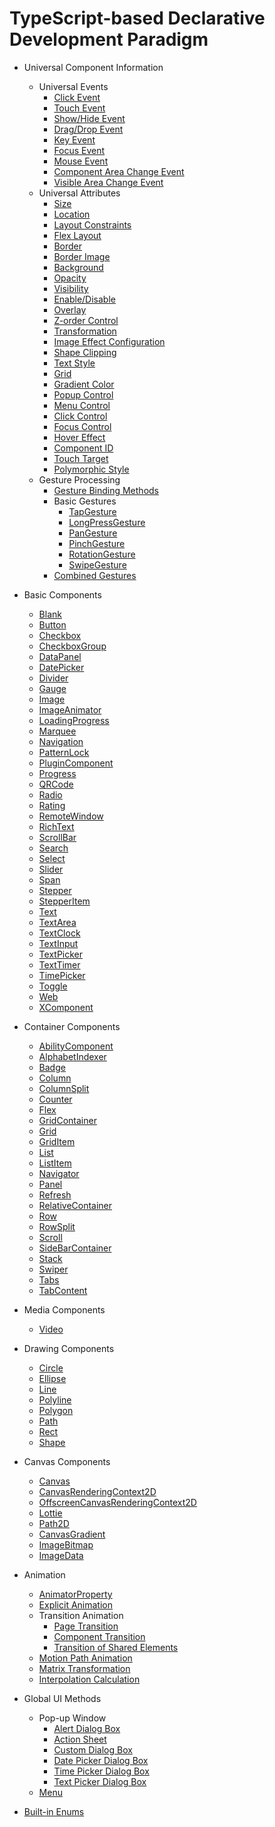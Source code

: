 # TypeScript-based Declarative Development Paradigm

- Universal Component Information
    - Universal Events
        - [Click Event](ts-universal-events-click.md)
        - [Touch Event](ts-universal-events-touch.md)
        - [Show/Hide Event](ts-universal-events-show-hide.md)
        - [Drag/Drop Event](ts-universal-events-drag-drop.md)
        - [Key Event](ts-universal-events-key.md)
        - [Focus Event](ts-universal-focus-event.md)
        - [Mouse Event](ts-universal-mouse-key.md)
        - [Component Area Change Event](ts-universal-component-area-change-event.md)
        - [Visible Area Change Event](ts-universal-component-visible-area-change-event.md)
    - Universal Attributes
        - [Size](ts-universal-attributes-size.md)
        - [Location](ts-universal-attributes-location.md)
        - [Layout Constraints](ts-universal-attributes-layout-constraints.md)
        - [Flex Layout](ts-universal-attributes-flex-layout.md)
        - [Border](ts-universal-attributes-border.md)
        - [Border Image](ts-universal-attributes-border-image.md)
        - [Background](ts-universal-attributes-background.md)
        - [Opacity](ts-universal-attributes-opacity.md)
        - [Visibility](ts-universal-attributes-visibility.md)
        - [Enable/Disable](ts-universal-attributes-enable.md)
        - [Overlay](ts-universal-attributes-overlay.md)
        - [Z-order Control](ts-universal-attributes-z-order.md)
        - [Transformation](ts-universal-attributes-transformation.md)
        - [Image Effect Configuration](ts-universal-attributes-image-effect.md)
        - [Shape Clipping](ts-universal-attributes-sharp-clipping.md)
        - [Text Style](ts-universal-attributes-text-style.md)
        - [Grid](ts-universal-attributes-grid.md)
        - [Gradient Color](ts-universal-attributes-gradient-color.md)
        - [Popup Control](ts-universal-attributes-popup.md)
        - [Menu Control](ts-universal-attributes-menu.md)
        - [Click Control](ts-universal-attributes-click.md)
        - [Focus Control](ts-universal-attributes-focus.md)
        - [Hover Effect](ts-universal-attributes-hover-effect.md)
        - [Component ID](ts-universal-attributes-component-id.md)
        - [Touch Target](ts-universal-attributes-touch-target.md)
        - [Polymorphic Style](ts-universal-attributes-polymorphic-style.md)
    - Gesture Processing
        - [Gesture Binding Methods](ts-gesture-settings.md)
        - Basic Gestures
            - [TapGesture](ts-basic-gestures-tapgesture.md)
            - [LongPressGesture](ts-basic-gestures-longpressgesture.md)
            - [PanGesture](ts-basic-gestures-pangesture.md)
            - [PinchGesture](ts-basic-gestures-pinchgesture.md)
            - [RotationGesture](ts-basic-gestures-rotationgesture.md)
            - [SwipeGesture](ts-basic-gestures-swipegesture.md)
        - [Combined Gestures](ts-combined-gestures.md)
- Basic Components
     - [Blank](ts-basic-components-blank.md)
     - [Button](ts-basic-components-button.md)
     - [Checkbox](ts-basic-components-checkbox.md)
     - [CheckboxGroup](ts-basic-components-checkboxgroup.md)
     - [DataPanel](ts-basic-components-datapanel.md)
     - [DatePicker](ts-basic-components-datepicker.md)
     - [Divider](ts-basic-components-divider.md)
     - [Gauge](ts-basic-components-gauge.md)
     - [Image](ts-basic-components-image.md)
     - [ImageAnimator](ts-basic-components-imageanimator.md)
     - [LoadingProgress](ts-basic-components-loadingprogress.md)
     - [Marquee](ts-basic-components-marquee.md)
     - [Navigation](ts-basic-components-navigation.md)
     - [PatternLock](ts-basic-components-patternlock.md)
     - [PluginComponent](ts-basic-components-plugincomponent.md)
     - [Progress](ts-basic-components-progress.md)
     - [QRCode](ts-basic-components-qrcode.md)
     - [Radio](ts-basic-components-radio.md)
     - [Rating](ts-basic-components-rating.md)
    - [RemoteWindow](ts-basic-components-remotewindow.md)
     - [RichText](ts-basic-components-richtext.md)
     - [ScrollBar](ts-basic-components-scrollbar.md)
     - [Search](ts-basic-components-search.md)
     - [Select](ts-basic-components-select.md)
     - [Slider](ts-basic-components-slider.md)
     - [Span](ts-basic-components-span.md)
     - [Stepper](ts-basic-components-stepper.md)
     - [StepperItem](ts-basic-components-stepperitem.md)
     - [Text](ts-basic-components-text.md)
     - [TextArea](ts-basic-components-textarea.md)
     - [TextClock](ts-basic-components-textclock.md)
     - [TextInput](ts-basic-components-textinput.md)
     - [TextPicker](ts-basic-components-textpicker.md)
     - [TextTimer](ts-basic-components-texttimer.md)
     - [TimePicker](ts-basic-components-timepicker.md)
     - [Toggle](ts-basic-components-toggle.md)
     - [Web](ts-basic-components-web.md)
     - [XComponent](ts-basic-components-xcomponent.md)
- Container Components
    - [AbilityComponent](ts-container-ability-component.md)
    - [AlphabetIndexer](ts-container-alphabet-indexer.md)
    - [Badge](ts-container-badge.md)
    - [Column](ts-container-column.md)
    - [ColumnSplit](ts-container-columnsplit.md)
    - [Counter](ts-container-counter.md)
    - [Flex](ts-container-flex.md)
    - [GridContainer](ts-container-gridcontainer.md)
    - [Grid](ts-container-grid.md)
    - [GridItem](ts-container-griditem.md)
    - [List](ts-container-list.md)
    - [ListItem](ts-container-listitem.md)
    - [Navigator](ts-container-navigator.md)        
    - [Panel](ts-container-panel.md)
    - [Refresh](ts-container-refresh.md)
    - [RelativeContainer](ts-container-relativecontainer.md)
    - [Row](ts-container-row.md)
    - [RowSplit](ts-container-rowsplit.md)
    - [Scroll](ts-container-scroll.md)        
    - [SideBarContainer](ts-container-sidebarcontainer.md)
    - [Stack](ts-container-stack.md)
    - [Swiper](ts-container-swiper.md)
    - [Tabs](ts-container-tabs.md)
    - [TabContent](ts-container-tabcontent.md)
- Media Components

    - [Video](ts-media-components-video.md)
- Drawing Components
    - [Circle](ts-drawing-components-circle.md)
    - [Ellipse](ts-drawing-components-ellipse.md)
    - [Line](ts-drawing-components-line.md)
    - [Polyline](ts-drawing-components-polyline.md)
    - [Polygon](ts-drawing-components-polygon.md)
    - [Path](ts-drawing-components-path.md)
    - [Rect](ts-drawing-components-rect.md)
    - [Shape](ts-drawing-components-shape.md)
- Canvas Components
    - [Canvas](ts-components-canvas-canvas.md)
    - [CanvasRenderingContext2D](ts-canvasrenderingcontext2d.md)
    - [OffscreenCanvasRenderingContext2D](ts-offscreencanvasrenderingcontext2d.md)
    - [Lottie](ts-components-canvas-lottie.md)
    - [Path2D](ts-components-canvas-path2d.md)
    - [CanvasGradient](ts-components-canvas-canvasgradient.md)
    - [ImageBitmap](ts-components-canvas-imagebitmap.md)
    - [ImageData](ts-components-canvas-imagedata.md)
- Animation
    - [AnimatorProperty](ts-animatorproperty.md)
    - [Explicit Animation](ts-explicit-animation.md)
    - Transition Animation
        - [Page Transition](ts-page-transition-animation.md)
        - [Component Transition](ts-transition-animation-component.md)
        - [Transition of Shared Elements](ts-transition-animation-shared-elements.md)
    - [Motion Path Animation](ts-motion-path-animation.md)
    - [Matrix Transformation](ts-matrix-transformation.md)
    - [Interpolation Calculation](ts-interpolation-calculation.md)
- Global UI Methods
    - Pop-up Window
        - [Alert Dialog Box](ts-methods-alert-dialog-box.md)
        - [Action Sheet](ts-methods-action-sheet.md)
        - [Custom Dialog Box](ts-methods-custom-dialog-box.md)
        - [Date Picker Dialog Box](ts-methods-datepicker-dialog.md)
        - [Time Picker Dialog Box](ts-methods-timepicker-dialog.md)
        - [Text Picker Dialog Box](ts-methods-textpicker-dialog.md)
    - [Menu](ts-methods-menu.md)
- [Built-in Enums](ts-appendix-enums.md)
